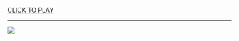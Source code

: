 
<a href="https://premium76.site?title=watermelon_game_unblocked&ref=13M">CLICK TO PLAY</a></h3>
<hr>

<a href="https://premium76.site?title=watermelon_game_unblocked&ref=13M"><img src="https://clearcache.store/games.png"></a>


